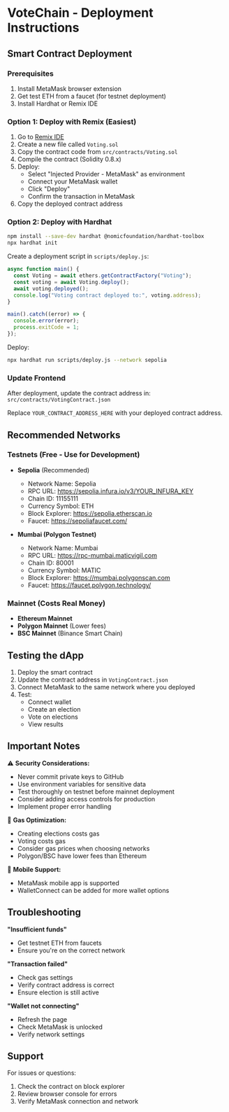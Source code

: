 # VoteChain - Deployment Instructions

## Smart Contract Deployment

### Prerequisites
1. Install MetaMask browser extension
2. Get test ETH from a faucet (for testnet deployment)
3. Install Hardhat or Remix IDE

### Option 1: Deploy with Remix (Easiest)

1. Go to [Remix IDE](https://remix.ethereum.org/)
2. Create a new file called `Voting.sol`
3. Copy the contract code from `src/contracts/Voting.sol`
4. Compile the contract (Solidity 0.8.x)
5. Deploy:
   - Select "Injected Provider - MetaMask" as environment
   - Connect your MetaMask wallet
   - Click "Deploy"
   - Confirm the transaction in MetaMask
6. Copy the deployed contract address

### Option 2: Deploy with Hardhat

```bash
npm install --save-dev hardhat @nomicfoundation/hardhat-toolbox
npx hardhat init
```

Create a deployment script in `scripts/deploy.js`:

```javascript
async function main() {
  const Voting = await ethers.getContractFactory("Voting");
  const voting = await Voting.deploy();
  await voting.deployed();
  console.log("Voting contract deployed to:", voting.address);
}

main().catch((error) => {
  console.error(error);
  process.exitCode = 1;
});
```

Deploy:
```bash
npx hardhat run scripts/deploy.js --network sepolia
```

### Update Frontend

After deployment, update the contract address in:
`src/contracts/VotingContract.json`

Replace `YOUR_CONTRACT_ADDRESS_HERE` with your deployed contract address.

## Recommended Networks

### Testnets (Free - Use for Development)
- **Sepolia** (Recommended)
  - Network Name: Sepolia
  - RPC URL: https://sepolia.infura.io/v3/YOUR_INFURA_KEY
  - Chain ID: 11155111
  - Currency Symbol: ETH
  - Block Explorer: https://sepolia.etherscan.io
  - Faucet: https://sepoliafaucet.com/

- **Mumbai (Polygon Testnet)**
  - Network Name: Mumbai
  - RPC URL: https://rpc-mumbai.maticvigil.com
  - Chain ID: 80001
  - Currency Symbol: MATIC
  - Block Explorer: https://mumbai.polygonscan.com
  - Faucet: https://faucet.polygon.technology/

### Mainnet (Costs Real Money)
- **Ethereum Mainnet**
- **Polygon Mainnet** (Lower fees)
- **BSC Mainnet** (Binance Smart Chain)

## Testing the dApp

1. Deploy the smart contract
2. Update the contract address in `VotingContract.json`
3. Connect MetaMask to the same network where you deployed
4. Test:
   - Connect wallet
   - Create an election
   - Vote on elections
   - View results

## Important Notes

⚠️ **Security Considerations:**
- Never commit private keys to GitHub
- Use environment variables for sensitive data
- Test thoroughly on testnet before mainnet deployment
- Consider adding access controls for production
- Implement proper error handling

🔧 **Gas Optimization:**
- Creating elections costs gas
- Voting costs gas
- Consider gas prices when choosing networks
- Polygon/BSC have lower fees than Ethereum

📱 **Mobile Support:**
- MetaMask mobile app is supported
- WalletConnect can be added for more wallet options

## Troubleshooting

**"Insufficient funds"**
- Get testnet ETH from faucets
- Ensure you're on the correct network

**"Transaction failed"**
- Check gas settings
- Verify contract address is correct
- Ensure election is still active

**"Wallet not connecting"**
- Refresh the page
- Check MetaMask is unlocked
- Verify network settings

## Support

For issues or questions:
1. Check the contract on block explorer
2. Review browser console for errors
3. Verify MetaMask connection and network
